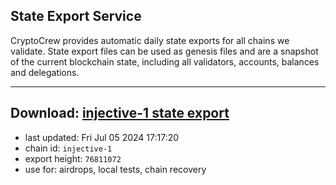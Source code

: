## State Export Service
CryptoCrew provides automatic daily state exports for all chains we validate. State export files can be used as genesis files and are a snapshot of the current blockchain state, including all validators, accounts, balances and delegations.

---
**Download: [injective-1 state export](https://dl-eu2.ccvalidators.com/SERVICE/injective/injective-1_export_76811072.json)**
---

- last updated: Fri Jul 05 2024 17:17:20
- chain id: `injective-1`
- export height: `76811072`
- use for: airdrops, local tests, chain recovery
